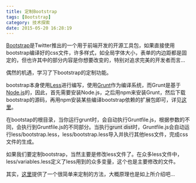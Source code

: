 ```yaml
---
title: 定制Bootstrap
tags: [Bootstrap]
category: 技术探索
date: 2015-05-20 16:28:19
---
```


[Bootstrap](http://v3.bootcss.com/)是Twitter推出的一个用于前端开发的开源工具包，如果直接使用bootstrap编译好的css文件，许多样式，如全局字体大小，表单的内边距都是固定的，但也许其中的部分内容是你想要改变的，特别对追求完美的开发者而言...

偶然的机遇，学习了下bootstrap的定制功能。

bootstrap本身使用[Less](http://www.ibm.com/developerworks/cn/web/1207_zhaoch_lesscss/)进行编写，使用[Grunt](http://gruntjs.com/)作为编译系统，而Grunt是基于[Node.js](http://zh.wikipedia.org/wiki/Node.js)的，因此，首先需要安装Node.js，之后用npm来安装Grunt，然后下载bootstrap的源码，再用npm安装某些编译bootstrap依赖的扩展包即可，详见[这里](http://v3.bootcss.com/getting-started/#grunt)。

在bootstap的根目录，当你运行grunt时，会自动执行Gruntfile.js，根据参数的不同，会执行到Gruntfile.js的不同部分。当执行<span style="background-color: #eee;">grunt dist</span>时，Gruntfile.js会自动运行less/bootstrap.less，less/bootstrap.less导入并执行其他less文件，完成css文件的生成。

如果我们要定制bootstrap，当然主要是修改less文件了。在众多less文件中，less/variables.less定义了less用到的众多变量，这个也是主要修改的文件。

其实，[这里](http://v3.bootcss.com/customize/)提供了一个很简单来定制的方法，大概原理也是如上所介绍吧...